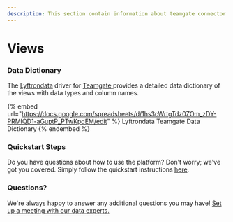 ```yaml
---
description: This section contain information about teamgate connector views information
---
```


# Views

### Data Dictionary

The [Lyftrondata](https://www.lyftrondata.com/) driver for [Teamgate](https://www.lyftrondata.com/integration/sales-analytics/teamgate//)[ ](https://www.lyftrondata.com/integration/teamgate/)provides a detailed data dictionary of the views with data types and column names.

{% embed url="https://docs.google.com/spreadsheets/d/1hs3cWrtgTdz0ZOm_zDY-PRMIQD1-aGuptP_PTwKpdEM/edit" %}
Lyftrondata Teamgate Data Dictionary
{% endembed %}

### Quickstart Steps

Do you have questions about how to use the platform? Don't worry; we've got you covered. Simply follow the quickstart instructions [here](../README.md).

### Questions? <a href="#questions" id="questions"></a>

We're always happy to answer any additional questions you may have! [Set up a meeting with our data experts.](https://www.lyftrondata.com/book-a-meeting/)


